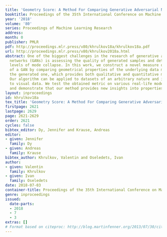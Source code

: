 ```yaml
---
title: 'Geometry Score: A Method For Comparing Generative Adversarial Networks'
booktitle: Proceedings of the 35th International Conference on Machine Learning
year: '2018'
volume: '80'
series: Proceedings of Machine Learning Research
address: 
month: 0
publisher: PMLR
pdf: http://proceedings.mlr.press/v80/khrulkov18a/khrulkov18a.pdf
url: http://proceedings.mlr.press/v80/khrulkov2018a.html
abstract: One of the biggest challenges in the research of generative adversarial
  networks (GANs) is assessing the quality of generated samples and detecting various
  levels of mode collapse. In this work, we construct a novel measure of performance
  of a GAN by comparing geometrical properties of the underlying data manifold and
  the generated one, which provides both qualitative and quantitative means for evaluation.
  Our algorithm can be applied to datasets of an arbitrary nature and is not limited
  to visual data. We test the obtained metric on various real-life models and datasets
  and demonstrate that our method provides new insights into properties of GANs.
layout: inproceedings
id: khrulkov18a
tex_title: 'Geometry Score: A Method For Comparing Generative Adversarial Networks'
firstpage: 2621
lastpage: 2629
page: 2621-2629
order: 2621
cycles: false
bibtex_editor: Dy, Jennifer and Krause, Andreas
editor:
- given: Jennifer
  family: Dy
- given: Andreas
  family: Krause
bibtex_author: Khrulkov, Valentin and Oseledets, Ivan
author:
- given: Valentin
  family: Khrulkov
- given: Ivan
  family: Oseledets
date: 2018-07-03
container-title: Proceedings of the 35th International Conference on Machine Learning
genre: inproceedings
issued:
  date-parts:
  - 2018
  - 7
  - 3
extras: []
# Format based on citeproc: http://blog.martinfenner.org/2013/07/30/citeproc-yaml-for-bibliographies/
---
```

